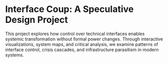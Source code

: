 # Interface Coup: A Speculative Design Project

This project explores how control over technical interfaces enables systemic transformation without formal power changes. Through interactive visualizations, system maps, and critical analysis, we examine patterns of interface control, crisis cascades, and infrastructure parasitism in modern systems.
